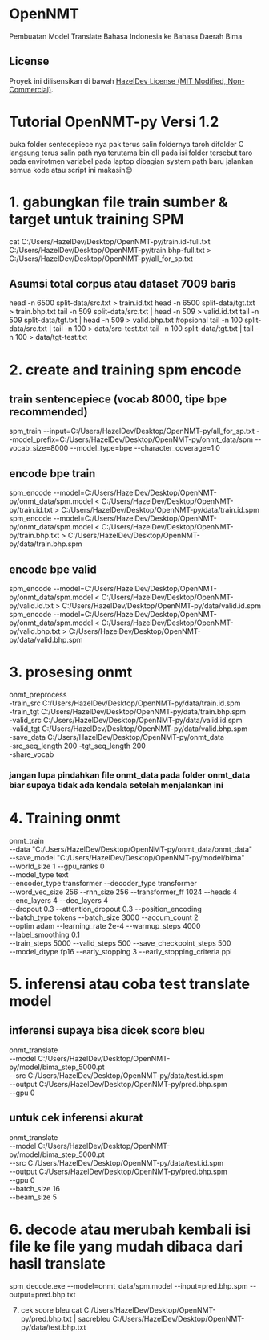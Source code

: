 # OpenNMT
Pembuatan Model Translate Bahasa Indonesia ke Bahasa Daerah Bima

## License
Proyek ini dilisensikan di bawah [HazelDev License (MIT Modified, Non-Commercial)](./LICENSE).

# Tutorial OpenNMT-py Versi 1.2

buka folder sentecepiece nya pak terus salin foldernya taroh difolder C langsung terus salin path nya terutama bin dll pada isi folder tersebut taro pada envirotmen variabel pada laptop dibagian system path baru jalankan semua kode atau script ini makasih😊

# 1. gabungkan file train sumber & target untuk training SPM
cat C:/Users/HazelDev/Desktop/OpenNMT-py/train.id-full.txt C:/Users/HazelDev/Desktop/OpenNMT-py/train.bhp-full.txt > C:/Users/HazelDev/Desktop/OpenNMT-py/all_for_sp.txt

## Asumsi total corpus atau dataset 7009 baris
head -n 6500 split-data/src.txt > train.id.txt 
head -n 6500 split-data/tgt.txt > train.bhp.txt
tail -n 509 split-data/src.txt | head -n 509 > valid.id.txt 
tail -n 509 split-data/tgt.txt | head -n 509 > valid.bhp.txt
#opsional
tail -n 100 split-data/src.txt | tail -n 100 > data/src-test.txt 
tail -n 100 split-data/tgt.txt | tail -n 100 > data/tgt-test.txt

# 2. create and training spm encode
## train sentencepiece (vocab 8000, tipe bpe recommended)
spm_train --input=C:/Users/HazelDev/Desktop/OpenNMT-py/all_for_sp.txt --model_prefix=C:/Users/HazelDev/Desktop/OpenNMT-py/onmt_data/spm --vocab_size=8000 --model_type=bpe --character_coverage=1.0

## encode bpe train
spm_encode --model=C:/Users/HazelDev/Desktop/OpenNMT-py/onmt_data/spm.model < C:/Users/HazelDev/Desktop/OpenNMT-py/train.id.txt  > C:/Users/HazelDev/Desktop/OpenNMT-py/data/train.id.spm
spm_encode --model=C:/Users/HazelDev/Desktop/OpenNMT-py/onmt_data/spm.model < C:/Users/HazelDev/Desktop/OpenNMT-py/train.bhp.txt  > C:/Users/HazelDev/Desktop/OpenNMT-py/data/train.bhp.spm

## encode bpe valid
spm_encode --model=C:/Users/HazelDev/Desktop/OpenNMT-py/onmt_data/spm.model < C:/Users/HazelDev/Desktop/OpenNMT-py/valid.id.txt  > C:/Users/HazelDev/Desktop/OpenNMT-py/data/valid.id.spm
spm_encode --model=C:/Users/HazelDev/Desktop/OpenNMT-py/onmt_data/spm.model < C:/Users/HazelDev/Desktop/OpenNMT-py/valid.bhp.txt  > C:/Users/HazelDev/Desktop/OpenNMT-py/data/valid.bhp.spm

# 3. prosesing onmt
onmt_preprocess \
  -train_src C:/Users/HazelDev/Desktop/OpenNMT-py/data/train.id.spm \
  -train_tgt C:/Users/HazelDev/Desktop/OpenNMT-py/data/train.bhp.spm \
  -valid_src C:/Users/HazelDev/Desktop/OpenNMT-py/data/valid.id.spm \
  -valid_tgt C:/Users/HazelDev/Desktop/OpenNMT-py/data/valid.bhp.spm \
  -save_data C:/Users/HazelDev/Desktop/OpenNMT-py/onmt_data \
  -src_seq_length 200 -tgt_seq_length 200 \
  -share_vocab

### jangan lupa pindahkan file onmt_data pada folder onmt_data biar supaya tidak ada kendala setelah menjalankan ini

# 4. Training onmt 
onmt_train \
  --data "C:/Users/HazelDev/Desktop/OpenNMT-py/onmt_data/onmt_data" \
  --save_model "C:/Users/HazelDev/Desktop/OpenNMT-py/model/bima" \
  --world_size 1 --gpu_ranks 0 \
  --model_type text \
  --encoder_type transformer --decoder_type transformer \
  --word_vec_size 256 --rnn_size 256 --transformer_ff 1024 --heads 4 \
  --enc_layers 4 --dec_layers 4 \
  --dropout 0.3 --attention_dropout 0.3 --position_encoding \
  --batch_type tokens --batch_size 3000 --accum_count 2 \
  --optim adam --learning_rate 2e-4 --warmup_steps 4000 \
  --label_smoothing 0.1 \
  --train_steps 5000 --valid_steps 500 --save_checkpoint_steps 500 \
  --model_dtype fp16 --early_stopping 3 --early_stopping_criteria ppl

# 5. inferensi atau coba test translate model
## inferensi supaya bisa dicek score bleu
onmt_translate \
  --model C:/Users/HazelDev/Desktop/OpenNMT-py/model/bima_step_5000.pt \
  --src C:/Users/HazelDev/Desktop/OpenNMT-py/data/test.id.spm \
  --output C:/Users/HazelDev/Desktop/OpenNMT-py/pred.bhp.spm \
  --gpu 0
  
## untuk cek inferensi akurat
onmt_translate \
  --model C:/Users/HazelDev/Desktop/OpenNMT-py/model/bima_step_5000.pt \
  --src C:/Users/HazelDev/Desktop/OpenNMT-py/data/test.id.spm \
  --output C:/Users/HazelDev/Desktop/OpenNMT-py/pred.bhp.spm \
  --gpu 0 \
  --batch_size 16 \
  --beam_size 5
  
# 6. decode atau merubah kembali isi file ke file yang mudah dibaca dari hasil translate
spm_decode.exe --model=onmt_data/spm.model --input=pred.bhp.spm --output=pred.bhp.txt

7. cek score bleu
cat C:/Users/HazelDev/Desktop/OpenNMT-py/pred.bhp.txt | sacrebleu C:/Users/HazelDev/Desktop/OpenNMT-py/data/test.bhp.txt
